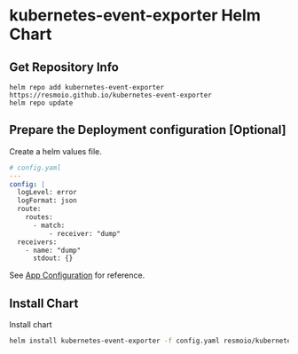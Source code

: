 # kubernetes-event-exporter Helm Chart

## Get Repository Info

```shell
helm repo add kubernetes-event-exporter https://resmoio.github.io/kubernetes-event-exporter
helm repo update
```

## Prepare the Deployment configuration [Optional]

Create a helm values file.

```yaml
# config.yaml
---
config: |
  logLevel: error
  logFormat: json
  route:
    routes:
      - match:
          - receiver: "dump"
  receivers:
    - name: "dump"
      stdout: {}
```

See [App Configuration](../../README.md) for reference.

## Install Chart

Install chart

```bash
helm install kubernetes-event-exporter -f config.yaml resmoio/kubernetes-event-exporter
```
